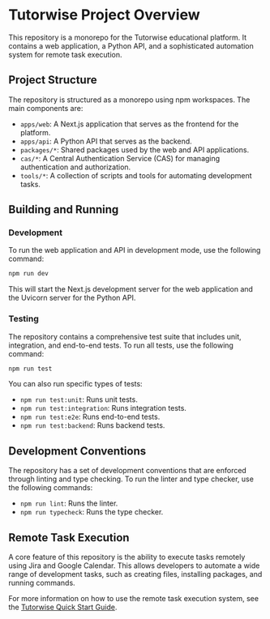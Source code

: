 # Tutorwise Project Overview

This repository is a monorepo for the Tutorwise educational platform. It contains a web application, a Python API, and a sophisticated automation system for remote task execution.

## Project Structure

The repository is structured as a monorepo using npm workspaces. The main components are:

-   `apps/web`: A Next.js application that serves as the frontend for the platform.
-   `apps/api`: A Python API that serves as the backend.
-   `packages/*`: Shared packages used by the web and API applications.
-   `cas/*`: A Central Authentication Service (CAS) for managing authentication and authorization.
-   `tools/*`: A collection of scripts and tools for automating development tasks.

## Building and Running

### Development

To run the web application and API in development mode, use the following command:

```bash
npm run dev
```

This will start the Next.js development server for the web application and the Uvicorn server for the Python API.

### Testing

The repository contains a comprehensive test suite that includes unit, integration, and end-to-end tests. To run all tests, use the following command:

```bash
npm run test
```

You can also run specific types of tests:

-   `npm run test:unit`: Runs unit tests.
-   `npm run test:integration`: Runs integration tests.
-   `npm run test:e2e`: Runs end-to-end tests.
-   `npm run test:backend`: Runs backend tests.

## Development Conventions

The repository has a set of development conventions that are enforced through linting and type checking. To run the linter and type checker, use the following commands:

-   `npm run lint`: Runs the linter.
-   `npm run typecheck`: Runs the type checker.

## Remote Task Execution

A core feature of this repository is the ability to execute tasks remotely using Jira and Google Calendar. This allows developers to automate a wide range of development tasks, such as creating files, installing packages, and running commands.

For more information on how to use the remote task execution system, see the [Tutorwise Quick Start Guide](docs/development/quick-start-guide.md).
